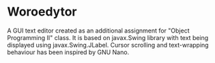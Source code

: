 # Woroedytor

A GUI text editor created as an additional assignment for "Object Programming II" class. 
It is based on javax.Swing library with text being displayed using javax.Swing.JLabel.
Cursor scrolling and text-wrapping behaviour has been inspired by GNU Nano.
